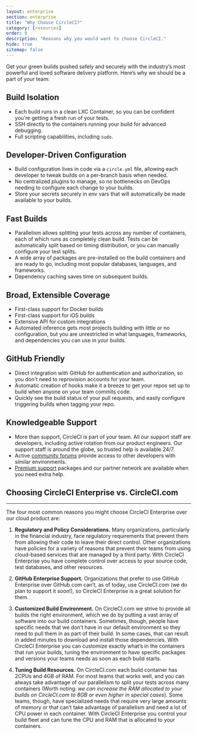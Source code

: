 ```yaml
---
layout: enterprise
section: enterprise
title: "Why Choose CircleCI?"
category: [resources]
order: 0
description: "Reasons why you would want to choose CircleCI."
hide: true
sitemap: false
---
```


Get your green builds pushed safely and securely with the industry’s most powerful and loved software delivery platform. Here’s why we should be a part of your team:

## Build Isolation
* Each build runs in a clean LXC Container, so you can be confident you're getting a fresh run of your tests.
* SSH directly to the containers running your build for advanced debugging.
* Full scripting capabilities, including `sudo`.

## Developer-Driven Configuration
* Build configuration lives in code via a `circle.yml` file, allowing each developer to tweak builds on a per-branch basis when needed.
* No centralized plugins to manage, so no bottlenecks on DevOps needing to configure each change to your builds.
* Store your secrets securely in env vars that will automatically be made available to your builds.

## Fast Builds
* Parallelism allows splitting your tests across any number of containers, each of which runs as completely clean build. Tests can be automatically split based on timing distribution, or you can manually configure your test splits.
* A wide array of packages are pre-installed on the build containers and are ready to go, including most popular databases, languages, and frameworks.
* Dependency caching saves time on subsequent builds.

## Broad, Extensible Coverage
* First-class support for Docker builds
* First-class support for iOS builds
* Extensive API for custom integrations
* Automated inference gets most projects building with little or no configuration, but you are unrestricted in what languages, frameworks, and dependencies you can use in your builds.

## GitHub Friendly
* Direct integration with GitHub for authentication and authorization, so you don't need to reprovision accounts for your team.
* Automatic creation of hooks make it a breeze to get your repos set up to build when anyone on your team commits code.
* Quickly see the build status of your pull requests, and easily configure triggering builds when tagging your repo.

## Knowledgeable Support
* More than support, CircleCI is part of your team. All our support staff are developers, including active rotation from our product engineers. Our support staff is around the globe, so trusted help is available 24/7.
* Active [community forums](https://discuss.circleci.com/) provide access to other developers with similar environments.
* [Premium support](https://circleci.com/support/premium-support/) packages and our partner network are available when you need extra help.





## Choosing CircleCI Enterprise vs. CircleCI.com
---
The four most common reasons you might choose CircleCI Enterprise over our cloud product are:

1. **Regulatory and Policy Considerations.** Many organizations, particularly in the financial industry, face regulatory requirements that prevent them from allowing their code to leave their direct control. Other organizations have policies for a variety of reasons that prevent their teams from using cloud-based services that are managed by a third party. With CircleCI Enterprise you have complete control over access to your source code, test databases, and other resources.

2. **GitHub Enterprise Support.** Organizations that prefer to use GitHub Enterprise over GitHub.com can’t, as of today, use CircleCI.com (we do plan to support it soon!), so CircleCI Enterprise is a great solution for them.

3. **Customized Build Environment.** On CircleCI.com we strive to provide all builds the right environment, which we do by putting a vast array of software into our build containers. Sometimes, though, people have specific needs that we don’t have in our default environment so they need to pull them in as part of their build. In some cases, that can result in added minutes to download and install those dependencies. With CircleCI Enterprise you can customize exactly what’s in the containers that run your builds, tuning the environment to have specific packages and versions your teams needs as soon as each build starts.

4. **Tuning Build Resources.** On CircleCI.com each build container has 2CPUs and 4GB of RAM. For most teams that works well, and you can always take advantage of our parallelism to split your tests across many containers (Worth noting: _we can increase the RAM allocated to your builds on CircleCI.com to 8GB or even higher in special cases_). Some teams, though, have specialized needs that require very large amounts of memory or that can’t take advantage of parallelism and need a lot of CPU power in each container. With CircleCI Enterprise you control your build fleet and can tune the CPU and RAM that is allocated to your containers.
